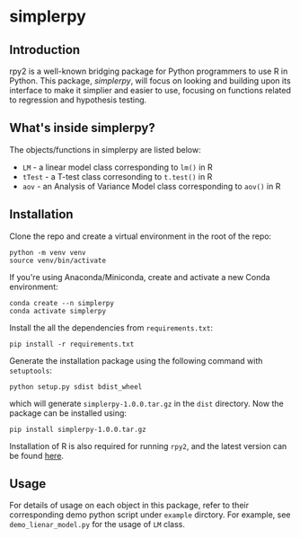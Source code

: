 # simplerpy

## Introduction
rpy2 is a well-known bridging package for Python programmers to use R in Python. This package, *simplerpy*, will focus on looking and building upon its interface to make it simplier and easier to use, focusing on functions related to regression and hypothesis testing.

## What's inside simplerpy?
The objects/functions in simplerpy are listed below:
* `LM` - a linear model class corresponding to `lm()` in R
* `tTest` - a T-test class corresonding to `t.test()` in R
* `aov` - an Analysis of Variance Model class corresponding to `aov()` in R

## Installation
Clone the repo and create a virtual environment in the root of the repo:
```
python -m venv venv
source venv/bin/activate
```
If you're using Anaconda/Miniconda, create and activate a new Conda environment:
```
conda create --n simplerpy
conda activate simplerpy
```
Install the all the dependencies from `requirements.txt`:
```
pip install -r requirements.txt
```
Generate the installation package using the following command with `setuptools`:
```
python setup.py sdist bdist_wheel
```
which will generate `simplerpy-1.0.0.tar.gz` in the `dist` directory. Now the package can be
installed using:
```
pip install simplerpy-1.0.0.tar.gz
```

Installation of R is also required for running `rpy2`, and the latest version can be found [here](https://cran.r-project.org/).
## Usage
For details of usage on each object in this package, refer to their corresponding demo python script under `example` dirctory.
For example, see `demo_lienar_model.py` for the usage of `LM` class.




